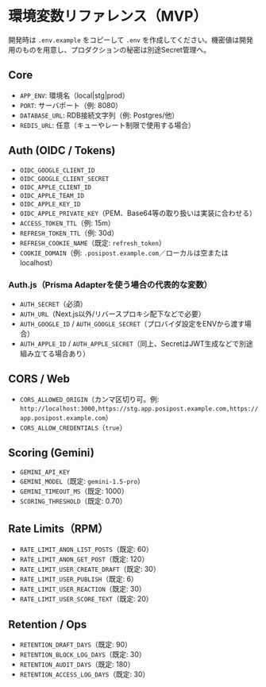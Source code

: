 # 環境変数リファレンス（MVP）

開発時は `.env.example` をコピーして `.env` を作成してください。機密値は開発用のものを用意し、プロダクションの秘密は別途Secret管理へ。

## Core
- `APP_ENV`: 環境名（local|stg|prod）
- `PORT`: サーバポート（例: 8080）
- `DATABASE_URL`: RDB接続文字列（例: Postgres/他）
- `REDIS_URL`: 任意（キューやレート制限で使用する場合）

## Auth (OIDC / Tokens)
- `OIDC_GOOGLE_CLIENT_ID`
- `OIDC_GOOGLE_CLIENT_SECRET`
- `OIDC_APPLE_CLIENT_ID`
- `OIDC_APPLE_TEAM_ID`
- `OIDC_APPLE_KEY_ID`
- `OIDC_APPLE_PRIVATE_KEY`（PEM、Base64等の取り扱いは実装に合わせる）
- `ACCESS_TOKEN_TTL`（例: 15m）
- `REFRESH_TOKEN_TTL`（例: 30d）
- `REFRESH_COOKIE_NAME`（既定: `refresh_token`）
- `COOKIE_DOMAIN`（例: `.posipost.example.com`／ローカルは空またはlocalhost）

### Auth.js（Prisma Adapterを使う場合の代表的な変数）
- `AUTH_SECRET`（必須）
- `AUTH_URL`（Next.js以外/リバースプロキシ配下などで必要）
- `AUTH_GOOGLE_ID` / `AUTH_GOOGLE_SECRET`（プロバイダ設定をENVから渡す場合）
- `AUTH_APPLE_ID` / `AUTH_APPLE_SECRET`（同上、SecretはJWT生成などで別途組み立てる場合あり）

## CORS / Web
- `CORS_ALLOWED_ORIGIN`（カンマ区切り可。例: `http://localhost:3000,https://stg.app.posipost.example.com,https://app.posipost.example.com`）
- `CORS_ALLOW_CREDENTIALS`（`true`）

## Scoring (Gemini)
- `GEMINI_API_KEY`
- `GEMINI_MODEL`（既定: `gemini-1.5-pro`）
- `GEMINI_TIMEOUT_MS`（既定: 1000）
- `SCORING_THRESHOLD`（既定: 0.70）

## Rate Limits（RPM）
- `RATE_LIMIT_ANON_LIST_POSTS`（既定: 60）
- `RATE_LIMIT_ANON_GET_POST`（既定: 120）
- `RATE_LIMIT_USER_CREATE_DRAFT`（既定: 30）
- `RATE_LIMIT_USER_PUBLISH`（既定: 6）
- `RATE_LIMIT_USER_REACTION`（既定: 30）
- `RATE_LIMIT_USER_SCORE_TEXT`（既定: 20）

## Retention / Ops
- `RETENTION_DRAFT_DAYS`（既定: 90）
- `RETENTION_BLOCK_LOG_DAYS`（既定: 30）
- `RETENTION_AUDIT_DAYS`（既定: 180）
- `RETENTION_ACCESS_LOG_DAYS`（既定: 30）
